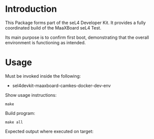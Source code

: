 # Introduction

This Package forms part of the seL4 Developer Kit. It provides a fully
coordinated build of the MaaXBoard seL4 Test.

Its main purpose is to confirm first boot, demonstrating that the overall
environment is functioning as intended.

# Usage

Must be invoked inside the following:
* sel4devkit-maaxboard-camkes-docker-dev-env

Show usage instructions:
```
make
```

Build program:
```
make all
```
Expected output where executed on target:
```


```
